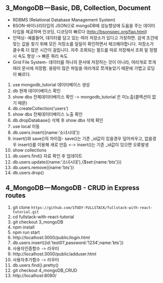 ## 3_MongoDB — Basic, DB, Collection, Document

- RDBMS (Relational Database Management System)
- BSON-바이너리타입의 JSON으로 mongoDB에 성능향상에 도움을 주는 데이터 타입을 제공하며 인코딩, 디코딩이 빠르다 (http://bsonspec.org/faq.html)
- 인덱싱- 예를들어, 데이터를 담고 있는 여러 저장소가 있다고 가정하면. 검색 조건에 맞는 값을 찾기 위해 모든 저장소를 일일이 확인하면서 체크해야합니다. 저장소가 클수록 더 많은 시간이 걸립니다. 자주 조회되는 필드를 따로 저장해서 조회 밑 정렬 시 속도 향상 -> 빠른 쿼리 속도
- Grid File System- 데이터를 하나의 문서에 저장하는 것이 아니라, 여러개로 쪼개 여러 문서에 저장함. 용량이 많은 파일을 여러개로 쪼개놓았기 때문에 가볍고 로딩이 빠르다.

1. use mongodb_tutorial 데이터베이스 생성
2. db 현재 데이터베이스 확인
3. show dbs 전체데이터베이스 확인 -> mongodb_tutorial 은 미노출(콜렉션이 없기 때문)
4. db.createCollection(‘users’)
5. show dbs 전체데이터베이스 노출 확인
6. db.dropDatabase() 삭제 후 show dbs 삭제 확인
7. use local 이동
8. db.users.insert({name:’소녀시대’})
9. insert()와 save()의 차이점- save()는 기존 _id값이 있을경우 덮어씌우고, 없을경우 insert()를 이용해 새로 만듬 <-> insert()는 기존 _id값이 있으면 오류발생
10. show collections
11. db.users.find() 자료 확인 후 업데이트
12. db.users.update({name:’소녀시대’},{$set:{name:’bts’}})
13. db.users.remove({name:’bts’})
14. db.users.drop()

## 4_MongoDB — MongoDB - CRUD in Express routes

1. git clone `https://github.com/STUDY-FULLSTACK/fullstack-with-react-tutorial.git`
2. cd fullstack-with-react-tutorial
3. git checkout 3_mongoDB
4. npm install
5. npm run start
6. http://localhost:3000/public/login.html
7. db.users.insert({id:’test01’,password:’1234’,name:’bts’})
8. 사용자인증함수 -> 라우터
9. http://localhost:3000/public/adduser.html
10. 사용자추가함수 -> 라우터
11. db.users.find().pretty()
12. git checkout 4_mongoDB_CRUD
13. http://localhost:8080/

